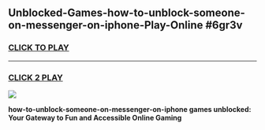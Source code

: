 
## Unblocked-Games-how-to-unblock-someone-on-messenger-on-iphone-Play-Online #6gr3v
<h3>
<a href="https://news.freeplayer.one?title=how-to-unblock-someone-on-messenger-on-iphone&ref=3">CLICK TO PLAY</a></h3>
<hr>

<h3>
<a href="https://news.freeplayer.one?title=how-to-unblock-someone-on-messenger-on-iphone&ref=3">CLICK 2 PLAY</a>
  
</h3>

<a href="https://news.freeplayer.one?title=how-to-unblock-someone-on-messenger-on-iphone&ref=3"><img src="https://clearcache.store/games.png"></a>


**how-to-unblock-someone-on-messenger-on-iphone games unblocked: Your Gateway to Fun and Accessible Online Gaming**
